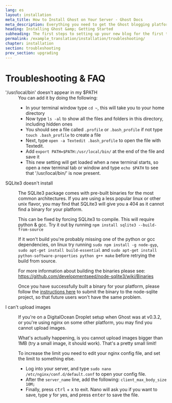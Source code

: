 ```yaml
---
lang: es
layout: installation
meta_title: How to Install Ghost on Your Server - Ghost Docs
meta_description: Everything you need to get the Ghost blogging platform up and running on your local or remote environement.
heading: Installing Ghost &amp; Getting Started
subheading: The first steps to setting up your new blog for the first time.
permalink: /example_translation/installation/troubleshooting/
chapter: installation
section: troubleshooting
prev_section: upgrading
---
```



# Troubleshooting & FAQ <a id="troubleshooting"></a>

<dl>
    <dt id="export-path">'/usr/local/bin' doesn't appear in my $PATH</dt>
    <dd>You can add it by doing the following:
        <ul>
            <li>In your terminal window type <code>cd ~</code>, this will take you to your home directory</li>
            <li>Now type <code>ls -al</code> to show all the files and folders in this directory, including hidden ones</li>
            <li>You should see a file called <code class="path">.profile</code> or <code class="path">.bash_profile</code> if not type <code>touch .bash_profile</code> to create a file</li>
            <li>Next, type <code>open -a Textedit .bash_profile</code> to open the file with Textedit.</li>
            <li>Add <code>export PATH=$PATH:/usr/local/bin/</code> at the end of the file and save it</li>
            <li>This new setting will get loaded when a new terminal starts, so open a new terminal tab or window and type <code>echo $PATH</code> to see that '/usr/local/bin/' is now present.</li>
        </ul>
    </dd>
    <dt id="sqlite3-errors">SQLite3 doesn't install</dt>
    <dd>
        <p>The SQLite3 package comes with pre-built binaries for the most common architectures. If you are using a less popular linux or other unix flavor, you may find that SQLite3 will give you a 404 as it cannot find a binary for your platform.</p>
        <p>This can be fixed by forcing SQLite3 to compile. This will require python & gcc. Try it out by running <code>npm install sqlite3 --build-from-source</code></p>
        <p>If it won't build you're probably missing one of the python or gcc dependencies, on linux try running <code>sudo npm install -g node-gyp</code>, <code>sudo apt-get install build-essential</code> and <code>sudo apt-get install python-software-properties python g++ make</code> before retrying the build from source.</p>
        <p>For more information about building the binaries please see: <a href="https://github.com/developmentseed/node-sqlite3/wiki/Binaries">https://github.com/developmentseed/node-sqlite3/wiki/Binaries</a></p>
        <p>Once you have successfully built a binary for your platform, please follow the <a href="https://github.com/developmentseed/node-sqlite3/wiki/Binaries#creating-new-binaries">instructions here</a> to submit the binary to the node-sqlite project, so that future users won't have the same problem.</p>
    </dd>
    <dt id="image-uploads">I can't upload images</dt>
    <dd>
        <p>If you're on a DigitalOcean Droplet setup when Ghost was at v0.3.2, or you're using nginx on some other platform, you may find you cannot upload images.</p>
        <p>What's actually happening, is you cannot upload images bigger than 1MB (try a small image, it should work). That's a pretty small limit!</p>
        <p>To increase the limit you need to edit your nginx config file, and set the limit to something else.</p>
        <ul>
            <li>Log into your server, and type <code>sudo nano /etc/nginx/conf.d/default.conf</code> to open your config file.</li>
            <li>After the <code>server_name</code> line, add the following: <code>client_max_body_size 10M;</code></li>
            <li>Finally, press <kbd>ctrl</kbd> + <kbd>x</kbd> to exit. Nano will ask you if you want to save, type <kbd>y</kbd> for yes, and press <kbd>enter</kbd> to save the file.</li>
        </ul>
    </dd>
</dl>

